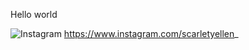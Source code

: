 Hello world

![Instagram](https://img.shields.io/badge/Instagram-%23E4405F.svg?style=for-the-badge&logo=Instagram&logoColor=white) https://www.instagram.com/scarletyellen_
